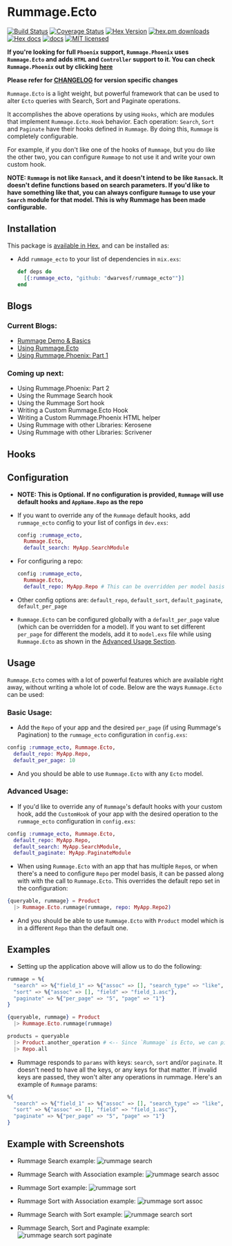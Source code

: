 # Rummage.Ecto

[![Build Status](https://travis-ci.org/dwarvesf/rummage_ecto.svg?branch=master)](https://travis-ci.org/aditya7iyengar/rummage_ecto)
[![Coverage Status](https://coveralls.io/repos/github/dwarvesf/rummage_ecto/badge.svg?branch=master)](https://coveralls.io/github/aditya7iyengar/rummage_ecto?branch=master)
[![Hex Version](http://img.shields.io/hexpm/v/rummage_ecto.svg?style=flat)](https://hex.pm/packages/rummage_ecto)
[![hex.pm downloads](https://img.shields.io/hexpm/dt/rummage_ecto.svg)](https://hex.pm/packages/rummage_ecto)
[![Hex docs](http://img.shields.io/badge/hex.pm-docs-green.svg?style=flat)](https://hexdocs.pm/rummage_ecto)
[![docs](https://inch-ci.org/github/aditya7iyengar/rummage_ecto.svg)](http://inch-ci.org/github/aditya7iyengar/rummage_ecto)
[![MIT licensed](https://img.shields.io/badge/license-MIT-blue.svg)](https://raw.githubusercontent.com/aditya7iyengar/rummage_ecto/master/LICENSE)

**If you're looking for full `Phoenix` support, `Rummage.Phoenix` uses `Rummage.Ecto` and adds `HTML` and `Controller` support
to it. You can check `Rummage.Phoenix` out by clicking [here](https://github.com/aditya7iyengar/rummage_phoenix)**

**Please refer for [CHANGELOG](CHANGELOG.md) for version specific changes**

`Rummage.Ecto` is a light weight, but powerful framework that can be used to alter `Ecto` queries with Search, Sort and Paginate operations.

It accomplishes the above operations by using `Hooks`, which are modules that implement `Rummage.Ecto.Hook` behavior.
Each operation: `Search`, `Sort` and `Paginate` have their hooks defined in `Rummage`. By doing this, `Rummage` is completely
configurable.

For example, if you don't like one of the hooks of `Rummage`, but you do like the other two, you can configure `Rummage` to not use it and write your own custom
hook.

**NOTE: `Rummage` is not like `Ransack`, and it doesn't intend to be like `Ransack`. It doesn't define functions based on search parameters.
If you'd like to have something like that, you can always configure `Rummage` to use your `Search` module for that model. This
is why Rummage has been made configurable.**

## Installation

This package is [available in Hex](https://hexdocs.pm/rummage_ecto/), and can be installed as:

  - Add `rummage_ecto` to your list of dependencies in `mix.exs`:

    ```elixir
    def deps do
      [{:rummage_ecto, "github: "dwarvesf/rummage_ecto""}]
    end
    ```

## Blogs

### Current Blogs:

  - [Rummage Demo & Basics](https://medium.com/@aditya7iyengar/searching-sorting-and-pagination-in-elixir-phoenix-with-rummage-part-1-933106ec50ca#.der0yrnvq)
  - [Using Rummage.Ecto](https://medium.com/@aditya7iyengar/searching-sorting-and-pagination-in-elixir-phoenix-with-rummage-part-2-8e36558984c2#.vviioi5ia)
  - [Using Rummage.Phoenix: Part 1](https://medium.com/@aditya7iyengar/searching-sorting-and-pagination-in-elixir-phoenix-with-rummage-part-3-7cf5023bc226#.q08478ud2)

### Coming up next:

  - Using Rummage.Phoenix: Part 2
  - Using the Rummage Search hook
  - Using the Rummage Sort hook
  - Writing a Custom Rummage.Ecto Hook
  - Writing a Custom Rummage.Phoenix HTML helper
  - Using Rummage with other Libraries: Kerosene
  - Using Rummage with other Libraries: Scrivener

## Hooks




## Configuration

  - **NOTE: This is Optional. If no configuration is provided, `Rummage` will use default hooks and `AppName.Repo` as the repo**
  - If you want to override any of the `Rummage` default hooks,
    add `rummage_ecto` config to your list of configs in `dev.exs`:

    ```elixir
    config :rummage_ecto,
      Rummage.Ecto,
      default_search: MyApp.SearchModule
    ```

  - For configuring a repo:

    ```elixir
    config :rummage_ecto,
      Rummage.Ecto,
      default_repo: MyApp.Repo # This can be overridden per model basis, if need be.
    ```

  - Other config options are: `default_repo`, `default_sort`, `default_paginate`, `default_per_page`

  - `Rummage.Ecto` can be configured globally with a `default_per_page` value (which can be overridden for a model).
    If you want to set different `per_page` for different the models, add it to `model.exs` file while using `Rummage.Ecto`
    as shown in the [Advanced Usage Section](#advanced-usage).


## Usage

`Rummage.Ecto` comes with a lot of powerful features which are available right away, without writing a whole lot of code.
Below are the ways `Rummage.Ecto` can be used:

### Basic Usage:

  - Add the `Repo` of your app and the desired `per_page` (if using Rummage's Pagination) to the `rummage_ecto` configuration in `config.exs`:

  ```elixir
  config :rummage_ecto, Rummage.Ecto,
    default_repo: MyApp.Repo,
    default_per_page: 10
  ```

  - And you should be able to use `Rummage.Ecto` with any `Ecto` model.

### Advanced Usage:

  - If you'd like to override any of `Rummage`'s default hooks with your custom hook, add the `CustomHook` of your app with the desired operation to the
  `rummage_ecto` configuration in `config.exs`:

  ```elixir
  config :rummage_ecto, Rummage.Ecto,
    default_repo: MyApp.Repo,
    default_search: MyApp.SearchModule,
    default_paginate: MyApp.PaginateModule
  ```

  - When using `Rummage.Ecto` with an app that has multiple `Repo`s, or when there's a need to configure `Repo` per model basis, it can be passed along with
  with the call to `Rummage.Ecto`. This overrides the default repo set in the configuration:

  ```elixir
  {queryable, rummage} = Product
    |> Rummage.Ecto.rummage(rummage, repo: MyApp.Repo2)
  ```

  - And you should be able to use `Rummage.Ecto` with `Product` model which is in a different `Repo` than the default one.


## Examples

  - Setting up the application above will allow us to do the following:

  ```elixir
  rummage = %{
    "search" => %{"field_1" => %{"assoc" => [], "search_type" => "like", "search_term" => "field_!"}},
    "sort" => %{"assoc" => [], "field" => "field_1.asc"},
    "paginate" => %{"per_page" => "5", "page" => "1"}
  }

  {queryable, rummage} = Product
    |> Rummage.Ecto.rummage(rummage)

  products = queryable
    |> Product.another_operation # <-- Since `Rummage` is Ecto, we can pipe the result queryable into another queryable operation.
    |> Repo.all
  ```

  - Rummage responds to `params` with keys: `search`, `sort` and/or `paginate`. It doesn't need to have all the keys, or any keys for that matter.
    If invalid keys are passed, they won't alter any operations in rummage. Here's an example of `Rummage` params:

  ```elixir
  %{
    "search" => %{"field_1" => %{"assoc" => [], "search_type" => "like", "search_term" => "field_!"},
    "sort" => %{"assoc" => [], "field" => "field_1.asc"},
    "paginate" => %{"per_page" => "5", "page" => "1"}
  }
  ```

## Example with Screenshots

  - Rummage Search example:
  ![rummage search](src/rummage_search.png)

  - Rummage Search with Association example:
  ![rummage search assoc](src/rummage_search_assoc.png)

  - Rummage Sort example:
  ![rummage sort](src/rummage_sort.png)

  - Rummage Sort with Association example:
  ![rummage sort assoc](src/rummage_sort_assoc.png)

  - Rummage Search with Sort example:
  ![rummage search sort](src/rummage_search_and_sort.png)

  - Rummage Search, Sort and Paginate example:
  ![rummage search sort paginate](src/rummage_search_sort_and_paginate.png)
